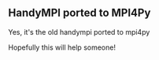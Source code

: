 HandyMPI ported to MPI4Py
--------------------------

Yes, it's the old handympi ported to mpi4py

Hopefully this will help someone!


